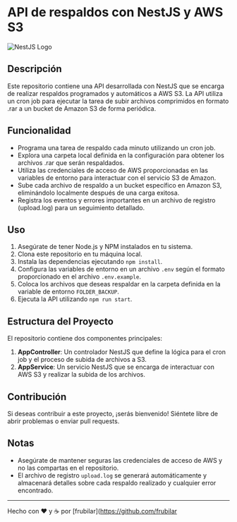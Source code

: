 # API de respaldos con NestJS y AWS S3

![NestJS Logo](https://nestjs.com/img/logo_text.svg)

## Descripción

Este repositorio contiene una API desarrollada con NestJS que se encarga de realizar respaldos programados y automáticos a AWS S3. La API utiliza un cron job para ejecutar la tarea de subir archivos comprimidos en formato .rar a un bucket de Amazon S3 de forma periódica.

## Funcionalidad

- Programa una tarea de respaldo cada minuto utilizando un cron job.
- Explora una carpeta local definida en la configuración para obtener los archivos .rar que serán respaldados.
- Utiliza las credenciales de acceso de AWS proporcionadas en las variables de entorno para interactuar con el servicio S3 de Amazon.
- Sube cada archivo de respaldo a un bucket específico en Amazon S3, eliminándolo localmente después de una carga exitosa.
- Registra los eventos y errores importantes en un archivo de registro (upload.log) para un seguimiento detallado.

## Uso

1. Asegúrate de tener Node.js y NPM instalados en tu sistema.
2. Clona este repositorio en tu máquina local.
3. Instala las dependencias ejecutando `npm install`.
4. Configura las variables de entorno en un archivo `.env` según el formato proporcionado en el archivo `.env.example`.
5. Coloca los archivos que deseas respaldar en la carpeta definida en la variable de entorno `FOLDER_BACKUP`.
6. Ejecuta la API utilizando `npm run start`.

## Estructura del Proyecto

El repositorio contiene dos componentes principales:

1. **AppController**: Un controlador NestJS que define la lógica para el cron job y el proceso de subida de archivos a S3.
2. **AppService**: Un servicio NestJS que se encarga de interactuar con AWS S3 y realizar la subida de los archivos.

## Contribución

Si deseas contribuir a este proyecto, ¡serás bienvenido! Siéntete libre de abrir problemas o enviar pull requests.

## Notas

- Asegúrate de mantener seguras las credenciales de acceso de AWS y no las compartas en el repositorio.
- El archivo de registro `upload.log` se generará automáticamente y almacenará detalles sobre cada respaldo realizado y cualquier error encontrado.

---
Hecho con ❤️ y ☕️ por [frubilar](https://github.com/frubilar

